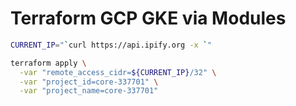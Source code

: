 # Terraform GCP GKE via Modules

```bash
CURRENT_IP="`curl https://api.ipify.org -x `"

terraform apply \
  -var "remote_access_cidr=${CURRENT_IP}/32" \
  -var "project_id=core-337701" \
  -var "project_name=core-337701"
```
